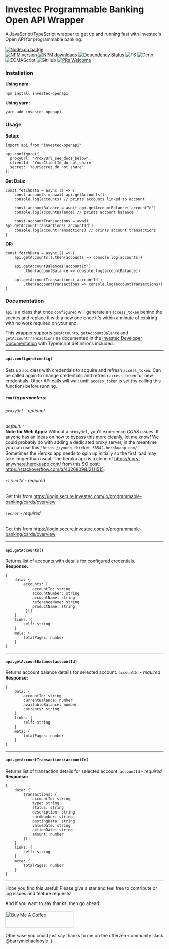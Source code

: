 # Investec Programmable Banking Open API Wrapper

A JavaScript/TypeScript wrapper to get up and running fast with Investec's Open API for programmable banking.

<span class="badge-nodeico"><a href="https://www.npmjs.com/package/investec-openapi" title="Nodei.co badge"><img src="https://nodei.co/npm/investec-openapi.png" alt="Nodei.co badge" /></a></span>
<br class="badge-separator" />
<span class="badge-npmversion"><a href="https://npmjs.org/package/investec-openapi" title="View this project on NPM"><img src="https://img.shields.io/npm/v/investec-openapi.svg" alt="NPM version" /></a></span>
<span class="badge-npmdownloads"><a href="https://npmjs.org/package/investec-openapi" title="View this project on NPM"><img src="https://img.shields.io/npm/dm/investec-openapi.svg" alt="NPM downloads" /></a></span>
<span class="badge-daviddm"><a href="https://david-dm.org/BarryMichaelDoyle/investec-openapi" title="View the status of this project's dependencies on DavidDM"><img src="https://img.shields.io/david/BarryMichaelDoyle/investec-openapi.svg" alt="Dependency Status" /></a></span>
![TS](https://img.shields.io/badge/supports-typescript-blue.svg?style=flat-square)
![Deno](https://img.shields.io/badge/supports-deno-green.svg?style=flat-square)
![ECMAScript](https://img.shields.io/badge/supports-ECMAScript-yellow.svg?style=flat-square)
![GitHub](https://img.shields.io/github/license/barrymichaeldoyle/investec-openapi)
[![PRs Welcome](https://img.shields.io/badge/PRs-welcome-brightgreen.svg?style=round-square)](https://github.com/barrymichaeldoyle/investec-openapi/pulls)

### Installation

**Using npm:**

```
npm install investec-openapi
```

**Using yarn:**

```
yarn add investec-openapi
```

### Usage

**Setup:**

```
import api from 'investec-openapi'

api.configure({
  proxyUrl: 'ProxyUrl_see_docs_below',
  clientId: 'YourClientId_do_not_share'
  secret: 'YourSecret_do_not_share'
})
```

**Get Data:**

```
const fetchData = async () => {
    const accounts = await api.getAccounts()
    console.log(accounts) // prints accounts linked to account

    const accountBalance = await api.getAccountBalance('accountId')
    console.log(accountBalance) // prints account balance

    const accountTransactions = await api.getAccountTransactions('accountId')
    console.log(accountTransactions) // prints account transactions
}
```

**OR:**

```
const fetchData = async () => {
    api.getAccounts().then(accounts => console.log(accounts))

    api.getAccountBalance('accountId')
        .then(accountBalance => console.log(accountBalance))

    api.getAccountTransactions('accountId')
        .then(accountTransactions => console.log(accountTransactions))
}
```

### Documentation

`api` is a class that once `configured` will generate an `access_token` behind the scenes and replace it with a new one once it's within a minute of expiring with no work required on your end.

This wrapper supports `getAccounts`, `getAccountBalance` and `getAccountTransactions` as documented in the [Investec Developer Documentation] with TypeScript definitions included.

---

#### **`api.configure(config)`**

Sets up `api` class with credentials to acquire and refresh `access_token`. Can be called again to change credentials and refresh `access_token` for new credentials. Other API calls will wait until `access_token` is set (by calling this function) before running.

##### **`config` parameters:**

###### `proxyUrl` - _optional_

_default:_ `''`
<br />
**Note for Web Apps:** Without a `proxyUrl`, you'll experience _CORS issues_. If anyone has an ideas on how to bypass this more cleanly, let me know! We could probably do with adding a dedicated proxy server, in the meantime you can use this `'https://young-thicket-56542.herokuapp.com/'`. Sometimes the Heroko app needs to spin up initially so the first load may take longer than usual. The heroku app is a clone of https://cors-anywhere.herokuapp.com/ from this SO post: https://stackoverflow.com/a/43268098/2111515.

###### `clientId` - _required_

Get this from https://login.secure.investec.com/io/programmable-banking/cards/overview

###### `secret` - _required_

Get this from https://login.secure.investec.com/io/programmable-banking/cards/overview

---

#### **`api.getAccounts()`**

Returns list of accounts with details for configured credentials.
<br />
**Response:**

```
{
    data: {
        accounts: {
            accountId: string
            accountNumber: string
            accountName: string
            referenceName: string
            productName: string
         }[]
    }
    links: {
        self: string
    }
    meta: {
        totalPages: number
    }
}
```

---

#### **`api.getAccountBalance(accountId)`**

Returns account balance details for selected account.
`accountId` - _required_
<br />
**Response:**

```
{
    data: {
        accountId: string
        currentBalance: number
        availableBalance: number
        currency: string
    }
    links: {
        self: string
    }
    meta: {
        totalPages: number
    }
}
```

---

#### **`api.getAccountTransactions(accountId)`**

Returns list of transaction details for selected account.
`accountId` - _required_
<br />
**Response:**

```
{
    data: {
        transactions: {
            accountId: string
            type: string
            status: string
            description: string
            cardNumber: string
            postingData: string
            valueDate: string
            actionDate: string
            amount: number
        }[]
    }
    links: {
        self: string
    }
    meta: {
        totalPages: number
    }
}
```

---

Hope you find this useful! Please give a star and feel free to contribute or log issues and feature requests!

And if you want to say thanks, then go ahead:
<br /><br />
<a href="https://www.buymeacoffee.com/barrydoyle" target="_blank"><img src="https://cdn.buymeacoffee.com/buttons/default-orange.png" alt="Buy Me A Coffee" style="height: 51px !important;width: 217px !important;" ></a>
<br /><br />
Otherwise you could just say thanks to me on the offerzen-community slack @barrymichaeldoyle :)

[investec developer documentation]: https://developer.investec.com/programmable-banking/#programmable-banking
